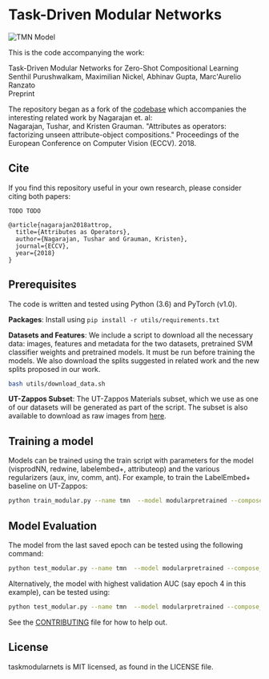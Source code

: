 # Task-Driven Modular Networks

![TMN Model](http://www.cs.cmu.edu/~spurushw/projects/compositional/teaser.png)

This is the code accompanying the work:  

Task-Driven Modular Networks for Zero-Shot Compositional Learning<br/>
Senthil Purushwalkam, Maximilian Nickel, Abhinav Gupta, Marc'Aurelio Ranzato<br/>
Preprint<br/>

The repository began as a fork of the [codebase](https://github.com/Tushar-N/attributes-as-operators) which accompanies the interesting related work by Nagarajan et. al:<br/>
Nagarajan, Tushar, and Kristen Grauman. "Attributes as operators: factorizing unseen attribute-object compositions." Proceedings of the European Conference on Computer Vision (ECCV). 2018.

## Cite

If you find this repository useful in your own research, please consider citing both papers:

```
TODO TODO

@article{nagarajan2018attrop,
  title={Attributes as Operators},
  author={Nagarajan, Tushar and Grauman, Kristen},
  journal={ECCV},
  year={2018}
}
```


## Prerequisites
The code is written and tested using Python (3.6) and PyTorch (v1.0). 

**Packages**: Install using `pip install -r utils/requirements.txt`

**Datasets and Features**: We include a script to download all the necessary data: images, features and metadata for the two datasets, pretrained SVM classifier weights and pretrained models. It must be run before training the models. We also download the splits suggested in related work and the new splits proposed in our work. 

```bash
bash utils/download_data.sh
```

**UT-Zappos Subset**: The UT-Zappos Materials subset, which we use as one of our datasets will be generated as part of the script. The subset is also available to download as raw images from [here](https://www.cs.utexas.edu/~tushar/attribute-ops/ut-zap50k-materials.zip). 

## Training a model

Models can be trained using the train script with parameters for the model (visprodNN, redwine, labelembed+, attributeop) and the various regularizers (aux, inv, comm, ant). For example, to train the LabelEmbed+ baseline on UT-Zappos:

```bash
python train_modular.py --name tmn  --model modularpretrained --compose_type nn --batch_size 256 --softmax --lr 0.001 --lrg 0.01 --num_negs 600 --embed_rank 64 --glove_init --nmods 24 --emb_dim 16 --nlayers 3 --test_batch_size 32 --adam --pair_dropout 0.0 --pair_dropout_epoch 1 --max_epochs 5
```


## Model Evaluation

The model from the last saved epoch can be tested using the following command:

```bash
python test_modular.py --name tmn  --model modularpretrained --compose_type nn --embed_rank 64 --glove_init --nmods 24 --emb_dim 16 --nlayers 3 --test_batch_size 32 --test_set test
```

Alternatively, the model with highest validation AUC (say epoch 4 in this example), can be tested
using:

```bash
python test_modular.py --name tmn  --model modularpretrained --compose_type nn --embed_rank 64 --glove_init --nmods 24 --emb_dim 16 --nlayers 3 --test_batch_size 32 --test_set test --load models/tmn/ckpt_E_4.t7
```



See the [CONTRIBUTING](CONTRIBUTING.md) file for how to help out.

## License
taskmodularnets is MIT licensed, as found in the LICENSE file.
